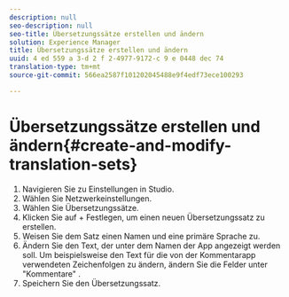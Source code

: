 ```yaml
---
description: null
seo-description: null
seo-title: Übersetzungssätze erstellen und ändern
solution: Experience Manager
title: Übersetzungssätze erstellen und ändern
uuid: 4 ed 559 a 3-d 2 f 2-4977-9172-c 9 e 0448 dec 74
translation-type: tm+mt
source-git-commit: 566ea2587f101202045488e9f4edf73ece100293

---
```



# Übersetzungssätze erstellen und ändern{#create-and-modify-translation-sets}

1. Navigieren Sie zu Einstellungen in Studio.
1. Wählen Sie Netzwerkeinstellungen.
1. Wählen Sie Übersetzungssätze.
1. Klicken Sie auf + Festlegen, um einen neuen Übersetzungssatz zu erstellen.
1. Weisen Sie dem Satz einen Namen und eine primäre Sprache zu.
1. Ändern Sie den Text, der unter dem Namen der App angezeigt werden soll. Um beispielsweise den Text für die von der Kommentarapp verwendeten Zeichenfolgen zu ändern, ändern Sie die Felder unter "Kommentare" .
1. Speichern Sie den Übersetzungssatz.
